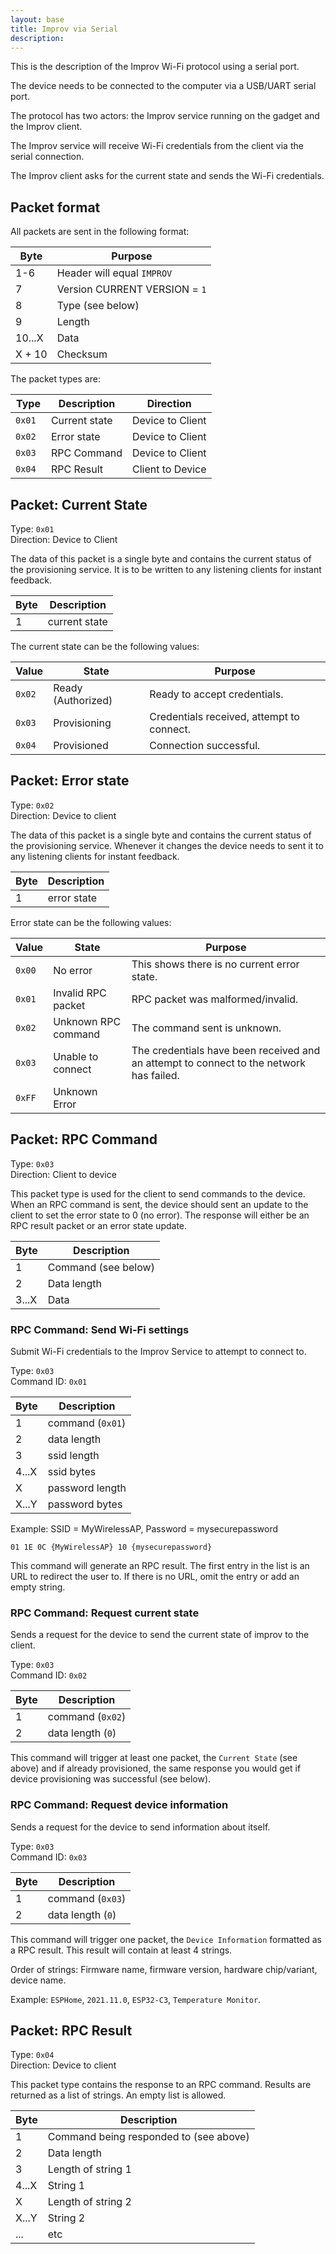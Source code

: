 ```yaml
---
layout: base
title: Improv via Serial
description:
---
```


This is the description of the Improv Wi-Fi protocol using a serial port.

The device needs to be connected to the computer via a USB/UART serial port.

The protocol has two actors: the Improv service running on the gadget and the Improv client.

The Improv service will receive Wi-Fi credentials from the client via the serial connection.

The Improv client asks for the current state and sends the Wi-Fi credentials.

## Packet format

All packets are sent in the following format:

| Byte   | Purpose                         |
| ------ | ------------------------------- |
| 1-6    | Header will equal `IMPROV`      |
| 7      | Version   CURRENT VERSION = `1` |
| 8      | Type (see below)                |
| 9      | Length                          |
| 10...X | Data                            |
| X + 10 | Checksum                        |

The packet types are:

| Type | Description | Direction
| ---- | ----------- | --------
| `0x01 ` | Current state | Device to Client
| `0x02 ` | Error state | Device to Client
| `0x03 ` | RPC Command | Device to Client
| `0x04 ` | RPC Result | Client to Device

## Packet: Current State

Type: `0x01`<br>
Direction: Device to Client

The data of this packet is a single byte and contains the current status of the provisioning service. It is to be written to any listening clients for instant feedback.

| Byte | Description      |
| ---- | ---------------- |
| 1    | current state |

The current state can be the following values:

| Value  | State                  | Purpose                                          |
| ------ | ---------------------- | ------------------------------------------------ |
| `0x02` | Ready (Authorized)     | Ready to accept credentials.                     |
| `0x03` | Provisioning           | Credentials received, attempt to connect.        |
| `0x04` | Provisioned            | Connection successful.                           |


## Packet: Error state

Type: `0x02`<br>
Direction: Device to client

The data of this packet is a single byte and contains the current status of the provisioning service. Whenever it changes the device needs to sent it to any listening clients for instant feedback.

| Byte | Description      |
| ---- | ---------------- |
| 1    | error state |

Error state can be the following values:

| Value  | State               | Purpose                                                                                 |
| ------ | ------------------- | --------------------------------------------------------------------------------------- |
| `0x00` | No error            | This shows there is no current error state.                                             |
| `0x01` | Invalid RPC packet  | RPC packet was malformed/invalid.                                                       |
| `0x02` | Unknown RPC command | The command sent is unknown.                                                            |
| `0x03` | Unable to connect   | The credentials have been received and an attempt to connect to the network has failed. |
| `0xFF` | Unknown Error       |                                                                                         |

## Packet: RPC Command

Type: `0x03`<br>
Direction: Client to device

This packet type is used for the client to send commands to the device. When an RPC command is sent, the device should sent an update to the client to set the error state to 0 (no error). The response will either be an RPC result packet or an error state update.

| Byte  | Description                                           |
| ----- | ----------------------------------------------------- |
| 1     | Command (see below)                                   |
| 2     | Data length                                           |
| 3...X | Data                                                  |

### RPC Command: Send Wi-Fi settings

Submit Wi-Fi credentials to the Improv Service to attempt to connect to.

Type: `0x03`<br>
Command ID: `0x01`

| Byte  | Description      |
| ----- | ---------------- |
| 1     | command (`0x01`) |
| 2     | data length      |
| 3     | ssid length      |
| 4...X | ssid bytes       |
| X     | password length  |
| X...Y | password bytes   |

Example: SSID = MyWirelessAP, Password = mysecurepassword

```
01 1E 0C {MyWirelessAP} 10 {mysecurepassword}
```

This command will generate an RPC result. The first entry in the list is an URL to redirect the user to. If there is no URL, omit the entry or add an empty string.

### RPC Command: Request current state

Sends a request for the device to send the current state of improv to the client.

Type: `0x03`<br>
Command ID: `0x02`

| Byte | Description      |
| ---- | ---------------- |
| 1    | command (`0x02`) |
| 2    | data length (`0`)|

This command will trigger at least one packet, the `Current State` (see above) and  if already provisioned, the same response you would get if device provisioning was successful (see below).

### RPC Command: Request device information

Sends a request for the device to send information about itself.

Type: `0x03`<br>
Command ID: `0x03`

| Byte | Description      |
| ---- | ---------------- |
| 1    | command (`0x03`) |
| 2    | data length (`0`)|

This command will trigger one packet, the `Device Information` formatted as a RPC result. This result will contain at least 4 strings.

Order of strings: Firmware name, firmware version, hardware chip/variant, device name.

Example: `ESPHome`, `2021.11.0`, `ESP32-C3`, `Temperature Monitor`.


## Packet: RPC Result

Type: `0x04`<br>
Direction: Device to client

This packet type contains the response to an RPC command. Results are returned as a list of strings. An empty list is allowed.

| Byte      | Description                                           |
| --------- | ----------------------------------------------------- |
| 1         | Command being responded to (see above)                |
| 2         | Data length                                           |
| 3         | Length of string 1                                    |
| 4...X     | String 1                                              |
| X         | Length of string 2                                    |
| X...Y     | String 2                                              |
| ...       | etc                                                   |
